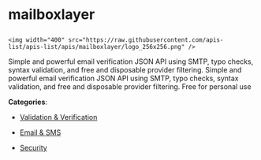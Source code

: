 # mailboxlayer<p align="center">
    <img width="400" src="https://raw.githubusercontent.com/apis-list/apis-list/apis/mailboxlayer/logo_256x256.png" />
</p>

Simple and powerful email verification JSON API using SMTP, typo checks, syntax validation, and free and disposable provider filtering. Simple and powerful email verification JSON API using SMTP, typo checks, syntax validation, and free and disposable provider filtering.  Free for personal use

**Categories**:

- [Validation & Verification](https://github/apis-list/apis-list#validation-and-verification)

- [Email & SMS](https://github/apis-list/apis-list#email-and-sms)

- [Security](https://github/apis-list/apis-list#security)




